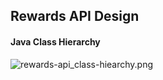 ## Rewards API Design
#### Java Class Hierarchy



![rewards-api_class-hiearchy.png](https://s3.amazonaws.com/daveray.net/www/rewards-api/images/rewards-api_class-hiearchy.png
)
